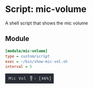 # Script: mic-volume

A shell script that shows the mic volume


## Module

```ini
[module/mic-volume]
type = custom/script
exec = ~/bin/show-mic-vol.sh
interval = 5
```
![Screenshot](Screenshot-Mic-Vol.png)
